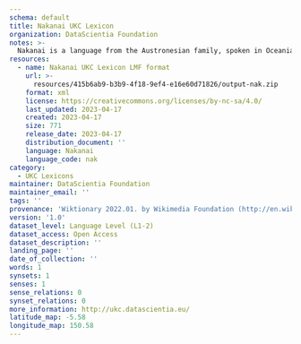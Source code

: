 ```yaml
---
schema: default
title: Nakanai UKC Lexicon
organization: DataScientia Foundation
notes: >-
  Nakanai is a language from the Austronesian family, spoken in Oceania. The UKC Lexicon of Nakanai is represented as a lexico-semantic network. It consists of words, word senses, synsets, as well as sense-level and synset-level relationships.
resources:
  - name: Nakanai UKC Lexicon LMF format
    url: >-
      resources/415b6ab9-b3b9-4f18-9ef4-e16e60d71826/output-nak.zip
    format: xml
    license: https://creativecommons.org/licenses/by-nc-sa/4.0/
    last_updated: 2023-04-17
    created: 2023-04-17
    size: 771
    release_date: 2023-04-17
    distribution_document: ''
    language: Nakanai
    language_code: nak
category:
  - UKC Lexicons
maintainer: DataScientia Foundation
maintainer_email: ''
tags: ''
provenance: 'Wiktionary 2022.01. by Wikimedia Foundation (http://en.wiktionary.org); Princeton WordNet 2.1 by Princeton University (https://wordnet.princeton.edu)'
version: '1.0'
dataset_level: Language Level (L1-2)
dataset_access: Open Access
dataset_description: ''
landing_page: ''
date_of_collection: ''
words: 1
synsets: 1
senses: 1
sense_relations: 0
synset_relations: 0
more_information: http://ukc.datascientia.eu/
latitude_map: -5.58
longitude_map: 150.58
---
```

